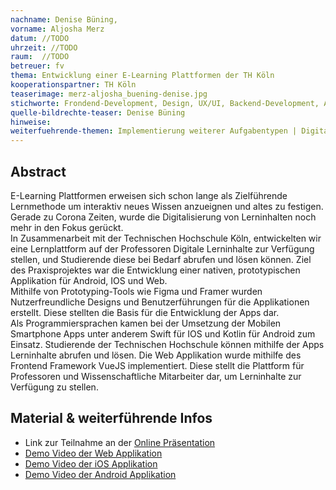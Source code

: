 ```yaml
---
nachname: Denise Büning,
vorname: Aljosha Merz
datum: //TODO
uhrzeit: //TODO
raum:  //TODO
betreuer: fv
thema: Entwicklung einer E-Learning Plattformen der TH Köln
kooperationspartner: TH Köln
teaserimage: merz-aljosha_buening-denise.jpg
stichworte: Frondend-Development, Design, UX/UI, Backend-Development, Android, iOS, Kotlin, Swift, REST, SWIFTUI, SWIFTYJSON, XCode, Android Studio, npm, nodejs, NO_SQL, ArangoDB, Framer, Figma
quelle-bildrechte-teaser: Denise Büning
hinweise:
weiterfuehrende-themen: Implementierung weiterer Aufgabentypen | Digitale Karteikarten speichern und offline abrufen
---
```


## Abstract

E-Learning Plattformen erweisen sich schon lange als Zielführende Lernmethode um interaktiv neues Wissen anzueignen und altes zu festigen. Gerade zu Corona Zeiten, wurde die Digitalisierung von Lerninhalten noch mehr in den Fokus gerückt.<br>
In Zusammenarbeit mit der Technischen Hochschule Köln, entwickelten wir eine Lernplattform auf der Professoren Digitale Lerninhalte zur Verfügung stellen, und Studierende diese bei Bedarf abrufen und lösen können.
Ziel des Praxisprojektes war die Entwicklung einer nativen, prototypischen Applikation für Android, IOS und Web.<br>
Mithilfe von Prototyping-Tools wie Figma und Framer wurden Nutzerfreundliche Designs und Benutzerführungen für die Applikationen erstellt. Diese stellten die Basis für die Entwicklung der Apps dar.<br>
Als Programmiersprachen kamen bei der Umsetzung der Mobilen Smartphone Apps unter anderem Swift für IOS und Kotlin für Android zum Einsatz. Studierende der Technischen Hochschule können mithilfe der Apps Lerninhalte abrufen und lösen.
Die Web Applikation wurde mithilfe des Frontend Framework VueJS implementiert. Diese stellt die Plattform für Professoren und Wissenschaftliche Mitarbeiter dar, um Lerninhalte zur Verfügung zu stellen.

## Material & weiterführende Infos
- Link zur Teilnahme an der [Online Präsentation](https://th-koeln.github.io/mi-bachelor-praxisprojektseminar/lehrveranstaltungen/mediengestuetzte-prasentation-input/)
- [Demo Video der Web Applikation](https://th-koeln.sciebo.de/s/RE4fr6Oi6hm8dBF)
- [Demo Video der iOS Applikation](https://th-koeln.sciebo.de/s/DbCgIJVKUFp9Du2)
- [Demo Video der Android Applikation](https://th-koeln.sciebo.de/s/VPcoxOsO1xx2JJa)
